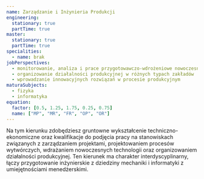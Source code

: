 ```yaml
---
name: Zarządzanie i Inżynieria Produkcji
engineering:
  stationary: true
  partTime: true
master:
  stationary: true
  partTime: true
specialities:
  - name: brak
jobPerspectives:
  - monitorowanie, analiza i prace przygotowawczo-wdrożeniowe nowoczesnych technologii
  - organizowanie działalności produkcyjnej w różnych typach zakładów
  - wprowadzanie innowacyjnych rozwiązań w procesie produkcyjnym
maturaSubjects:
  - fizyka
  - informatyka
equation:
  factor: [0.5, 1.25, 1.75, 0.25, 0.75]
  name: ["MP", "MR", "FR", "OP", "OR"]
---
```


Na tym kierunku zdobędziesz gruntowne wykształcenie techniczno-ekonomiczne oraz kwalifikacje do podjęcia pracy na stanowiskach związanych z zarządzaniem projektami, projektowaniem procesów wytwórczych, wdrażaniem nowoczesnych technologii oraz organizowaniem działalności produkcyjnej. Ten kierunek ma charakter interdyscyplinarny, łączy przygotowanie inżynierskie z dziedziny mechaniki i informatyki z umiejętnościami menedżerskimi.
